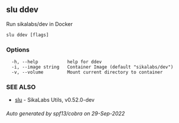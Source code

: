 ## slu ddev

Run sikalabs/dev in Docker

```
slu ddev [flags]
```

### Options

```
  -h, --help           help for ddev
  -i, --image string   Container Image (default "sikalabs/dev")
  -v, --volume         Mount current directory to container
```

### SEE ALSO

* [slu](slu.md)	 - SikaLabs Utils, v0.52.0-dev

###### Auto generated by spf13/cobra on 29-Sep-2022
